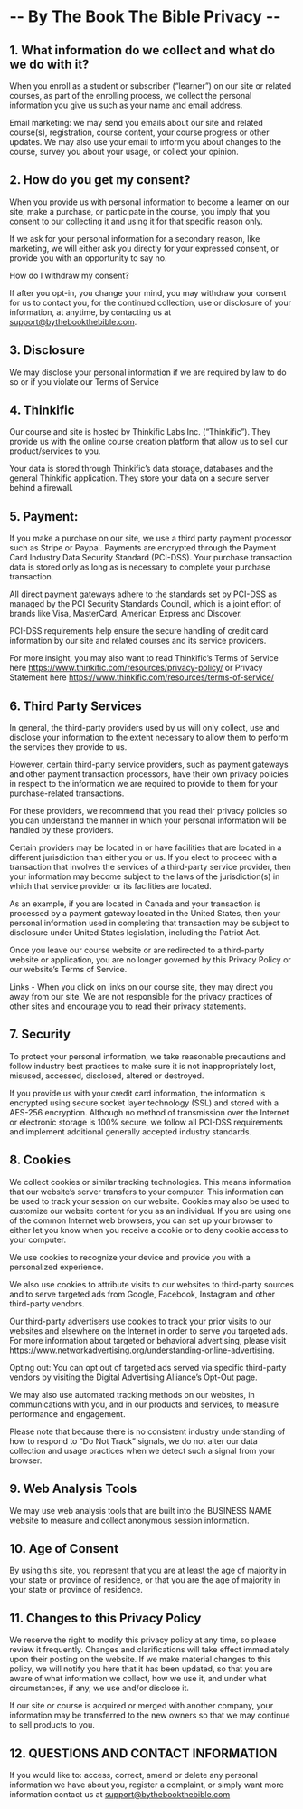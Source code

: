 # -- By The Book The Bible Privacy --

## 1. What information do we collect and what do we do with it?

When you enroll as a student or subscriber (“learner”) on our site or related courses, as part of the enrolling
process, we collect the personal information you give us such as your name and email address.

Email marketing: we may send you emails about our site and related course(s), registration, course content, your
course progress or other updates. We may also use your email to inform you about changes to the course, survey you
about your usage, or collect your opinion.

## 2. How do you get my consent?

When you provide us with personal information to become a learner on our site, make a purchase, or participate in
the course, you imply that you consent to our collecting it and using it for that specific reason only.

If we ask for your personal information for a secondary reason, like marketing, we will either ask you directly
for your expressed consent, or provide you with an opportunity to say no.

How do I withdraw my consent?

If after you opt-in, you change your mind, you may withdraw your consent for us to contact you, for the continued
collection, use or disclosure of your information, at anytime, by contacting us at [support@bythebookthebible.com](mailto:support@bythebookthebible.com).

## 3. Disclosure

We may disclose your personal information if we are required by law to do so or if you violate our Terms of
Service 

## 4. Thinkific

Our course and site is hosted by Thinkific Labs Inc. (“Thinkific”). They provide us with the online course
creation platform that allow us to sell our product/services to you.

Your data is stored through Thinkific’s data storage, databases and the general Thinkific application. They store
your data on a secure server behind a firewall.

## 5. Payment:

If you make a purchase on our site, we use a third party payment processor such as Stripe or Paypal. Payments are
encrypted through the Payment Card Industry Data Security Standard (PCI-DSS). Your purchase transaction data is
stored only as long as is necessary to complete your purchase transaction.

All direct payment gateways adhere to the standards set by PCI-DSS as managed by the PCI Security Standards
Council, which is a joint effort of brands like Visa, MasterCard, American Express and Discover.

PCI-DSS requirements help ensure the secure handling of credit card information by our site and related courses
and its service providers.

For more insight, you may also want to read Thinkific’s Terms of Service here
https://www.thinkific.com/resources/privacy-policy/ or Privacy Statement here
https://www.thinkific.com/resources/terms-of-service/ 

## 6. Third Party Services

In general, the third-party providers used by us will only collect, use and disclose your information to the
extent necessary to allow them to perform the services they provide to us.

However, certain third-party service providers, such as payment gateways and other payment transaction
processors, have their own privacy policies in respect to the information we are required to provide to them for
your purchase-related transactions.

For these providers, we recommend that you read their privacy policies so you can understand the manner in which
your personal information will be handled by these providers.

Certain providers may be located in or have facilities that are located in a different jurisdiction than either
you or us. If you elect to proceed with a transaction that involves the services of a third-party service
provider, then your information may become subject to the laws of the jurisdiction(s) in which that service
provider or its facilities are located.

As an example, if you are located in Canada and your transaction is processed by a payment gateway located in the
United States, then your personal information used in completing that transaction may be subject to disclosure
under United States legislation, including the Patriot Act.

Once you leave our course website or are redirected to a third-party website or application, you are no longer
governed by this Privacy Policy or our website’s Terms of Service.

Links - When you click on links on our course site, they may direct you away from our site. We are not
responsible for the privacy practices of other sites and encourage you to read their privacy statements.

## 7. Security

To protect your personal information, we take reasonable precautions and follow industry best practices to make
sure it is not inappropriately lost, misused, accessed, disclosed, altered or destroyed.

If you provide us with your credit card information, the information is encrypted using secure socket layer
technology (SSL) and stored with a AES-256 encryption. Although no method of transmission over the Internet or
electronic storage is 100% secure, we follow all PCI-DSS requirements and implement additional generally accepted
industry standards.

## 8. Cookies

We collect cookies or similar tracking technologies. This means information that our website’s server transfers
to your computer. This information can be used to track your session on our website. Cookies may also be used to
customize our website content for you as an individual. If you are using one of the common Internet web browsers,
you can set up your browser to either let you know when you receive a cookie or to deny cookie access to your
computer.

We use cookies to recognize your device and provide you with a personalized experience.

We also use cookies to attribute visits to our websites to third-party sources and to serve targeted ads from
Google, Facebook, Instagram and other third-party vendors.

Our third-party advertisers use cookies to track your prior visits to our websites and elsewhere on the Internet
in order to serve you targeted ads. For more information about targeted or behavioral advertising, please visit
https://www.networkadvertising.org/understanding-online-advertising.

Opting out: You can opt out of targeted ads served via specific third-party vendors by visiting the Digital
Advertising Alliance’s Opt-Out page.

We may also use automated tracking methods on our websites, in communications with you, and in our products and
services, to measure performance and engagement.

Please note that because there is no consistent industry understanding of how to respond to “Do Not Track”
signals, we do not alter our data collection and usage practices when we detect such a signal from your browser.


## 9. Web Analysis Tools

We may use web analysis tools that are built into the BUSINESS NAME website to measure and collect anonymous
session information.

## 10. Age of Consent

By using this site, you represent that you are at least the age of majority in your state or province of
residence, or that you are the age of majority in your state or province of residence.

## 11. Changes to this Privacy Policy

We reserve the right to modify this privacy policy at any time, so please review it frequently. Changes and
clarifications will take effect immediately upon their posting on the website. If we make material changes to this
policy, we will notify you here that it has been updated, so that you are aware of what information we collect,
how we use it, and under what circumstances, if any, we use and/or disclose it.

If our site or course is acquired or merged with another company, your information may be transferred to the new
owners so that we may continue to sell products to you.

## 12. QUESTIONS AND CONTACT INFORMATION

If you would like to: access, correct, amend or delete any personal information we have about you, register a
complaint, or simply want more information contact us at [support@bythebookthebible.com](mailto:support@bythebookthebible.com)
